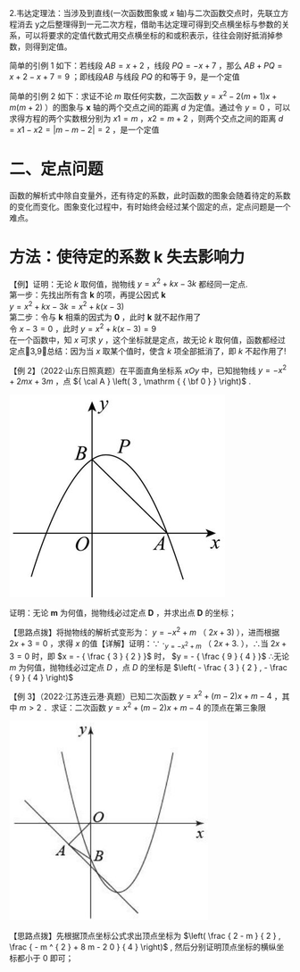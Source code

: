 2.韦达定理法：当涉及到直线(一次函数图象或 $x$ 轴)与二次函数交点时，先联立方程消去 y之后整理得到一元二次方程，借助韦达定理可得到交点横坐标与参数的关系，可以将要求的定值代数式用交点横坐标的和或积表示，往往会刚好抵消掉参数，则得到定值。

简单的引例 1 如下：若线段 $\scriptstyle A B = x + 2$ ，线段 $P Q { = } { - } x { + } 7$ ，那么 $A B + P Q = x + 2 - x + 7 = 9$ ；即线段$A B$ 与线段 $P Q$ 的和等于 9，是一个定值

简单的引例 2 如下：求证不论 $m$ 取任何实数，二次函数 $y = x ^ { 2 } - 2 ( m + 1 ) x + m ( m + 2 )$ ）的图象与 $\boldsymbol { x }$ 轴的两个交点之间的距离 $d$ 为定值。通过令 $y = 0$ ，可以求得方程的两个实数根分别为 $x 1 = m$ ，$\scriptstyle x 2 = m + 2$ ，则两个交点之间的距离 $d = x 1 - x 2 = | m - m - 2 | = 2$ ，是一个定值

# 二、定点问题

函数的解析式中除自变量外，还有待定的系数，此时函数的图象会随着待定的系数的变化而变化。图象变化过程中，有时始终会经过某个固定的点，定点问题是一个难点。

# 方法：使待定的系数 $\pmb { k }$ 失去影响力

【例】证明：无论 $k$ 取何值，抛物线 $y = x ^ { 2 } + k x - 3 k$ 都经同一定点.  
第一步：先找出所有含 $\pmb { k }$ 的项，再提公因式 $\pmb { k }$   
$y = x ^ { 2 } + k x - 3 k = x ^ { 2 } + k \left( x - 3 \right)$   
第二步：令与 $\pmb { k }$ 相乘的因式为 $\mathbf { 0 }$ ，此时 $\pmb { k }$ 就不起作用了  
令 $x - 3 = 0$ ，此时 $y = x ^ { 2 } + k \left( x - 3 \right) = 9$   
在一个函数中，知 $x$ 可求 $y$ ，这个坐标就是定点，故无论 $k$ 取何值，函数都经过定点3,9总结：因为当 $x$ 取某个值时，使含 $k$ 项全部抵消了，即 $k$ 不起作用了!

【例 2】（2022·山东日照真题）在平面直角坐标系 $x O y$ 中，已知抛物线 $\scriptstyle { y = - x ^ { 2 } + 2 m x + 3 m }$ ，点 ${ \cal A } \left( 3 , \mathrm { { \bf 0 } } \right)$ .

![](<../../qs_image_DB/专题3-1_二次函数中的10类定值、定点问题（解析版）/ade29f19b01ed0a9cd1cfbfe1e7a98920650295f4fb2b42dde59804455613c11.jpg>)

证明：无论 $\pmb { m }$ 为何值，抛物线必过定点 $\pmb { D }$ ，并求出点 $\pmb { D }$ 的坐标；

【思路点拨】将抛物线的解析式变形为： $\scriptstyle { y = - x ^ { 2 } + m }$ （ $2 x + 3 )$ ），进而根据 $2 x + 3 = 0$ ，求得 $x$ 的值【详解】证明：∵ $\cdot _ { y = - x ^ { 2 } + m }$ （ $2 x + 3 .$ ），∴当 $2 x + 3 = 0$ 时，即 $x = - { \frac { 3 } { 2 } }$ 时， $y = - { \frac { 9 } { 4 } }$ ∴无论 $m$ 为何值，抛物线必过定点 $D$ ，点 $D$ 的坐标是 $\left( - \frac { 3 } { 2 } , - \frac { 9 } { 4 } \right)$

【例 3】（2022·江苏连云港·真题）已知二次函数 $y = x ^ { 2 } + ( m - 2 ) x + m - 4$ ，其中 $m > 2$ ．求证：二次函数 $y = x ^ { 2 } + ( m - 2 ) x + m - 4$ 的顶点在第三象限

![](<../../qs_image_DB/专题3-1_二次函数中的10类定值、定点问题（解析版）/2805c106e448786867feba3bdb6438bfa8028c9ed8605cb22e6b3f3613224266.jpg>)

【思路点拨】先根据顶点坐标公式求出顶点坐标为 $\left( \frac { 2 - m } { 2 } , \frac { - m ^ { 2 } + 8 m - 2 0 } { 4 } \right)$ , 然后分别证明顶点坐标的横纵坐标都小于 0 即可；
